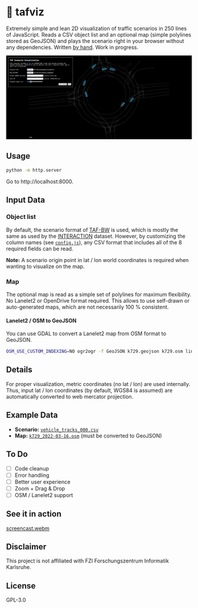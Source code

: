 # 🚙 tafviz

Extremely simple and lean 2D visualization of traffic scenarios in 250 lines of JavaScript. Reads a CSV object list and an optional map (simple polylines stored as GeoJSON) and plays the scenario right in your browser without any dependencies. Written [by hand](https://muetsch.io/statement-about-generative-ai.html). Work in progress.

<img src="assets/screenshot_2.png">

## Usage
```bash
python -m http.server
```

Go to http://localhost:8000.

## Input Data
### Object list
By default, the scenario format of [TAF-BW](https://github.com/fzi-forschungszentrum-informatik/test-area-autonomous-driving-dataset/) is used, which is mostly the same as used by the [INTERACTION](https://interaction-dataset.com/) dataset. However, by customizing the column names (see [`config.js`](src/config.js)), any CSV format that includes all of the 8 required fields can be read.

**Note:** A scenario origin point in lat / lon world coordinates is required when wanting to visualize on the map.

### Map
The optional map is read as a simple set of polylines for maximum flexibility. No Lanelet2 or OpenDrive format required. This allows to use self-drawn or auto-generated maps, which are not necessarily 100 % consistent.

#### Lanelet2 / OSM to GeoJSON
You can use GDAL to convert a Lanelet2 map from OSM format to GeoJSON.

```bash
OSM_USE_CUSTOM_INDEXING=NO ogr2ogr -f GeoJSON k729.geojson k729.osm lines
```

## Details
For proper visualization, metric coordinates (no lat / lon) are used internally. Thus, input lat / lon coordinates (by default, WGS84 is assumed) are automatically converted to web mercator projection.

## Example Data
* **Scenario:** [`vehicle_tracks_000.csv`](https://github.com/fzi-forschungszentrum-informatik/test-area-autonomous-driving-dataset/blob/master/datasets/recorded_trackfiles/k729_2022-03-16/vehicle_tracks_000.csv)
* **Map:** [`k729_2022-03-16.osm`](https://github.com/fzi-forschungszentrum-informatik/test-area-autonomous-driving-dataset/blob/master/datasets/maps/k729_2022-03-16.osm) (must be converted to GeoJSON)

## To Do
* [ ] Code cleanup
* [ ] Error handling
* [ ] Better user experience
* [ ] Zoom + Drag & Drop
* [ ] OSM / Lanelet2 support

## See it in action
[screencast.webm](https://github.com/user-attachments/assets/cf6de57b-01fc-49cb-aa3b-cc9ed425d94c)

## Disclaimer
This project is not affiliated with FZI Forschungszentrum Informatik Karlsruhe.

## License 
GPL-3.0
